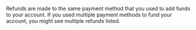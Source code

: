 Refunds are made to the same payment method that you used to add funds to your account. If you used multiple payment methods to fund your account, you might see multiple refunds listed.

